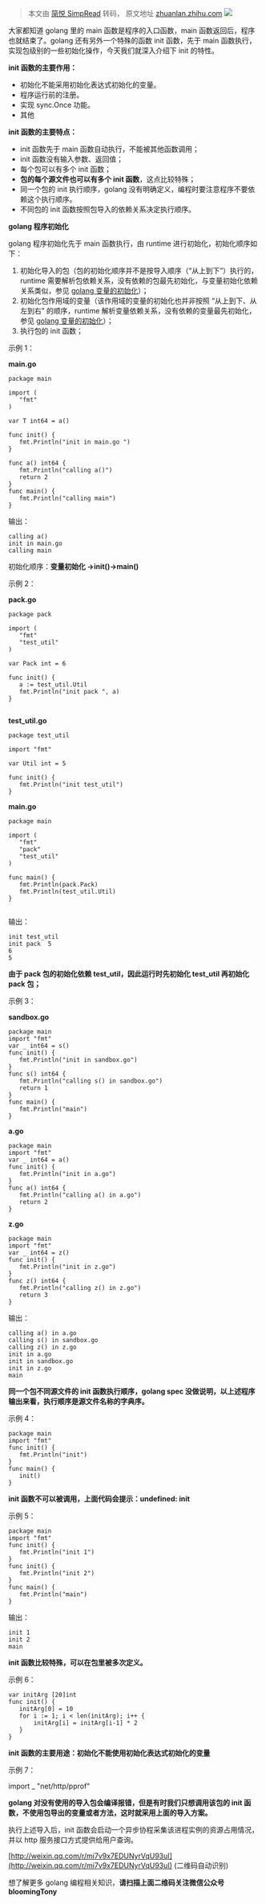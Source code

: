 > 本文由 [简悦 SimpRead](http://ksria.com/simpread/) 转码， 原文地址 [zhuanlan.zhihu.com](https://zhuanlan.zhihu.com/p/34211611) ![](https://pic4.zhimg.com/v2-2f1d9a4f23f63da8c0fd6c3fcb17d8fb_b.jpg)

大家都知道 golang 里的 main 函数是程序的入口函数，main 函数返回后，程序也就结束了。golang 还有另外一个特殊的函数 init 函数，先于 main 函数执行，实现包级别的一些初始化操作，今天我们就深入介绍下 init 的特性。

**init 函数的主要作用：**

*   初始化不能采用初始化表达式初始化的变量。
*   程序运行前的注册。
*   实现 sync.Once 功能。
*   其他

**init 函数的主要特点：**

*   init 函数先于 main 函数自动执行，不能被其他函数调用；
*   init 函数没有输入参数、返回值；
*   每个包可以有多个 init 函数；
*   **包的每个源文件也可以有多个 init 函数**，这点比较特殊；
*   同一个包的 init 执行顺序，golang 没有明确定义，编程时要注意程序不要依赖这个执行顺序。
*   不同包的 init 函数按照包导入的依赖关系决定执行顺序。

**golang 程序初始化**

golang 程序初始化先于 main 函数执行，由 runtime 进行初始化，初始化顺序如下：

1.  初始化导入的包（包的初始化顺序并不是按导入顺序（“从上到下”）执行的，runtime 需要解析包依赖关系，没有依赖的包最先初始化，与变量初始化依赖关系类似，参见 [golang 变量的初始化](https://mp.weixin.qq.com/s/PGDzMaYznZVuDiO6V-zYDw)）；
2.  初始化包作用域的变量（该作用域的变量的初始化也并非按照 “从上到下、从左到右” 的顺序，runtime 解析变量依赖关系，没有依赖的变量最先初始化，参见 [golang 变量的初始化](https://mp.weixin.qq.com/s/PGDzMaYznZVuDiO6V-zYDw)）；
3.  执行包的 init 函数；

示例 1：

**main.go**

```
package main                                                                                                                     

import (
   "fmt"              
)

var T int64 = a()

func init() {
   fmt.Println("init in main.go ")
}

func a() int64 {
   fmt.Println("calling a()")
   return 2
}
func main() {                  
   fmt.Println("calling main")     
}

```

输出：

```
calling a()
init in main.go
calling main

```

初始化顺序：**变量初始化 ->init()->main()**

示例 2：

**pack.go**

```
package pack                                                                                                                     

import (
   "fmt"
   "test_util"
)

var Pack int = 6               

func init() {
   a := test_util.Util        
   fmt.Println("init pack ", a)    
} 


```

**test_util.go**

```
package test_util                                                                                                                

import "fmt"

var Util int = 5

func init() {
   fmt.Println("init test_util")
}  

```

**main.go**

```
package main                                                                                                                     

import (
   "fmt"
   "pack"
   "test_util"                
)

func main() {                  
   fmt.Println(pack.Pack)     
   fmt.Println(test_util.Util)
}


```

输出：

```
init test_util
init pack  5
6
5

```

**由于 pack 包的初始化依赖 test_util，因此运行时先初始化 test_util 再初始化 pack 包；**

示例 3：

**sandbox.go**

```
package main
import "fmt"
var _ int64 = s()
func init() {
   fmt.Println("init in sandbox.go")
}
func s() int64 {
   fmt.Println("calling s() in sandbox.go")
   return 1
}
func main() {
   fmt.Println("main")
}

```

**a.go**

```
package main
import "fmt"
var _ int64 = a()
func init() {
   fmt.Println("init in a.go")
}
func a() int64 {
   fmt.Println("calling a() in a.go")
   return 2
}

```

**z.go**

```
package main
import "fmt"
var _ int64 = z()
func init() {
   fmt.Println("init in z.go")
}
func z() int64 {
   fmt.Println("calling z() in z.go")
   return 3
}

```

输出：

```
calling a() in a.go
calling s() in sandbox.go
calling z() in z.go
init in a.go
init in sandbox.go
init in z.go
main

```

**同一个包不同源文件的 init 函数执行顺序，golang spec 没做说明，以上述程序输出来看，执行顺序是源文件名称的字典序。**

示例 4：

```
package main
import "fmt"
func init() {
   fmt.Println("init")
}
func main() {
   init()
}

```

**init 函数不可以被调用，上面代码会提示：undefined: init**

示例 5：

```
package main
import "fmt"
func init() {
   fmt.Println("init 1")
}
func init() {
   fmt.Println("init 2")
}
func main() {
   fmt.Println("main")
}

```

输出：

```
init 1
init 2
main

```

**init 函数比较特殊，可以在包里被多次定义。**

示例 6：

```
var initArg [20]int
func init() {
   initArg[0] = 10
   for i := 1; i < len(initArg); i++ {
       initArg[i] = initArg[i-1] * 2
   }
}

```

**init 函数的主要用途：初始化不能使用初始化表达式初始化的变量**

示例 7：

import _ "net/http/pprof"

**golang 对没有使用的导入包会编译报错，但是有时我们只想调用该包的 init 函数，不使用包导出的变量或者方法，这时就采用上面的导入方案。**

执行上述导入后，init 函数会启动一个异步协程采集该进程实例的资源占用情况，并以 http 服务接口方式提供给用户查询。

[http://weixin.qq.com/r/mi7v9x7EDUNyrVqU93uI](http://weixin.qq.com/r/mi7v9x7EDUNyrVqU93uI) (二维码自动识别)

想了解更多 golang 编程相关知识，**请扫描上面二维码关注微信公众号 bloomingTony**